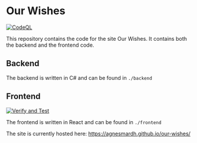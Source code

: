 # Our Wishes
[![CodeQL](https://github.com/agnesmardh/our-wishes/actions/workflows/codeql-analysis.yml/badge.svg)](https://github.com/agnesmardh/our-wishes/actions/workflows/codeql-analysis.yml)

This repository contains the code for the site Our Wishes. It contains both the backend and the frontend code.

## Backend
The backend is written in C# and can be found in `./backend`

## Frontend
[![Verify and Test](https://github.com/agnesmardh/our-wishes/actions/workflows/frontend-verify-and-test.yml/badge.svg)](https://github.com/agnesmardh/our-wishes/actions/workflows/frontend-verify-and-test.yml)


The frontend is written in React and can be found in `./frontend`

The site is currently hosted here: https://agnesmardh.github.io/our-wishes/
